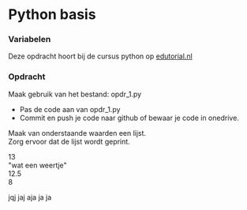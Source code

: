 # Python basis

### Variabelen
Deze opdracht hoort bij de cursus python op [edutorial.nl](https://www.edutorial.nl/course/python)

### Opdracht
Maak gebruik van het bestand: opdr_1.py
* Pas de code aan van opdr_1.py
* Commit en push je code naar github of bewaar je code in onedrive.

Maak van onderstaande waarden een lijst.  
Zorg ervoor dat de lijst wordt geprint.

13  
"wat een weertje"  
12.5  
8



jqj jaj aja ja ja 
